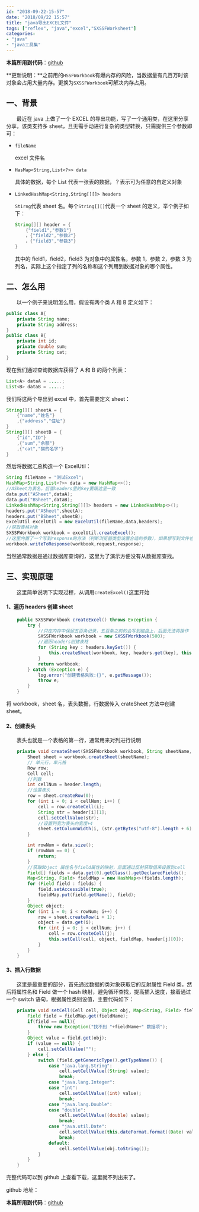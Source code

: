 ```yaml
---
id: "2018-09-22-15-57"
date: "2018/09/22 15:57"
title: "java导出EXCEL文件"
tags: ["reflex", "java","excel","SXSSFWorksheet"]
categories: 
- "java"
- "java工具集"
---
```



**本篇所用到代码**：[github](https://github.com/FleyX/demo-project/blob/master/%E6%9D%82%E9%A1%B9/excel%E5%AF%BC%E5%87%BA.java)

**更新说明：**之前用的`HSSFWorkbook`有爆内存的风险，当数据量有几百万时该对象会占用大量内存。更换为`SXSSFWorkbook`可解决内存占用。

## 一、背景

&emsp;&emsp;最近在 java 上做了一个 EXCEL 的导出功能，写了一个通用类，在这里分享分享，该类支持多 sheet，且无需手动进行复杂的类型转换，只需提供三个参数即可：

- `fileName`

  excel 文件名

- `HasMap<String,List<?>> data`

  具体的数据，每个 List 代表一张表的数据，？表示可为任意的自定义对象

- `LinkedHashMap<String,String[][]> headers`

  `Stirng`代表 sheet 名。每个`String[][]`代表一个 sheet 的定义，举个例子如下：

  ```java
  String[][] header = {
      {"field1","参数1"}
      ，{"field2","参数2"}
      ，{"field3","参数3"}
  }
  ```

  其中的 field1，field2，field3 为对象中的属性名，参数 1，参数 2，参数 3 为列名，实际上这个指定了列的名称和这个列用到数据对象的哪个属性。

<!-- more -->

## 二、怎么用

&emsp;&emsp;以一个例子来说明怎么用，假设有两个类 A 和 B 定义如下：

```java
public class A{
    private String name;
    private String address;
}
public class B{
    private int id;
    private double sum;
    private String cat;
}
```

现在我们通过查询数据库获得了 A 和 B 的两个列表：

```java
List<A> dataA = .....;
List<B> dataB = .....;
```

我们将这两个导出到 excel 中，首先需要定义 sheet：

```java
String[][] sheetA = {
    {"name","姓名"}
    ,{"address","住址"}
}
String[][] sheetB = {
    {"id","ID"}
    ,{"sum","余额"}
    ,{"cat","猫的名字"}
}
```

然后将数据汇总构造一个 ExcelUtil：

```java
String fileName = "测试Excel";
HashMap<String,List<?>> data = new HashMap<>();
//ASheet为表名，后面headers里的key要跟这里一致
data.put("ASheet",dataA);
data.put("BSheet",dataB);
LinkedHashMap<String,String[][]> headers = new LinkedHashMap<>();
headers.put("ASheet",sheetA);
headers.put("BSheet",sheetB);
ExcelUtil excelUtil = new ExcelUtil(fileName,data,headers);
//获取表格对象
SXSSFWorkbook workbook = excelUtil.createExcel();
//这里内置了一个写到response的方法（判断浏览器类型设置合适的参数），如果想写到文件也是类似的
workbook.writeToResponse(workbook,request,response);
```

当然通常数据是通过数据库查询的，这里为了演示方便没有从数据库查找。

## 三、实现原理

&emsp;&emsp;这里简单说明下实现过程，从调用`createExcel()`这里开始

#### 1、遍历 headers 创建 sheet

```java
    public SXSSFWorkbook createExcel() throws Exception {
        try {
            //只在内存中保留五百条记录，五百条之前的会写到磁盘上，后面无法再操作
            SXSSFWorkbook workbook = new SXSSFWorkbook(500);
            //遍历headers创建表格
            for (String key : headers.keySet()) {
                this.createSheet(workbook, key, headers.get(key), this.data.get(key));
            }
            return workbook;
        } catch (Exception e) {
            log.error("创建表格失败:{}", e.getMessage());
            throw e;
        }
    }
```

将 workbook，sheet 名，表头数据，行数据传入 crateSheet 方法中创建 sheet。

#### 2、创建表头

&emsp;&emsp;表头也就是一个表格的第一行，通常用来对列进行说明

```java
    private void createSheet(SXSSFWorkbook workbook, String sheetName, String[][] header, List<?> data) throws Exception {
        Sheet sheet = workbook.createSheet(sheetName);
        // 单元行，单元格
        Row row;
        Cell cell;
        //列数
        int cellNum = header.length;
        //设置表头
        row = sheet.createRow(0);
        for (int i = 0; i < cellNum; i++) {
            cell = row.createCell(i);
            String str = header[i][1];
            cell.setCellValue(str);
            //设置列宽为表头的宽度+4
            sheet.setColumnWidth(i, (str.getBytes("utf-8").length + 6) * 256);
        }

        int rowNum = data.size();
        if (rowNum == 0) {
            return;
        }
        //获取Object 属性名与field属性的映射，后面通过反射获取值来设置到cell
        Field[] fields = data.get(0).getClass().getDeclaredFields();
        Map<String, Field> fieldMap = new HashMap<>(fields.length);
        for (Field field : fields) {
            field.setAccessible(true);
            fieldMap.put(field.getName(), field);
        }
        Object object;
        for (int i = 0; i < rowNum; i++) {
            row = sheet.createRow(i + 1);
            object = data.get(i);
            for (int j = 0; j < cellNum; j++) {
                cell = row.createCell(j);
                this.setCell(cell, object, fieldMap, header[j][0]);
            }
        }
    }
```

#### 3、插入行数据

&emsp;&emsp;这里是最重要的部分，首先通过数据的类对象获取它的反射属性 Field 类，然后将属性名和 Field 做一个 hash 映射，避免循环查找，提高插入速度，接着通过一个 switch 语句，根据属性类别设值，主要代码如下：

```java
    private void setCell(Cell cell, Object obj, Map<String, Field> fieldMap, String fieldName) throws Exception {
        Field field = fieldMap.get(fieldName);
        if(field == null){
            throw new Exception("找不到 "+fieldName+" 数据项");
        }
        Object value = field.get(obj);
        if (value == null) {
            cell.setCellValue("");
        } else {
            switch (field.getGenericType().getTypeName()) {
                case "java.lang.String":
                    cell.setCellValue((String) value);
                    break;
                case "java.lang.Integer":
                case "int":
                    cell.setCellValue((int) value);
                    break;
                case "java.lang.Double":
                case "double":
                    cell.setCellValue((double) value);
                    break;
                case "java.util.Date":
                    cell.setCellValue(this.dateFormat.format((Date) value));
                    break;
                default:
                    cell.setCellValue(obj.toString());
            }
        }
    }
```

完整代码可以到 github 上查看下载，这里就不列出来了。

github 地址：

**本篇所用到代码**：[github](https://github.com/FleyX/demo-project/blob/master/%E6%9D%82%E9%A1%B9/excel%E5%AF%BC%E5%87%BA.java)

